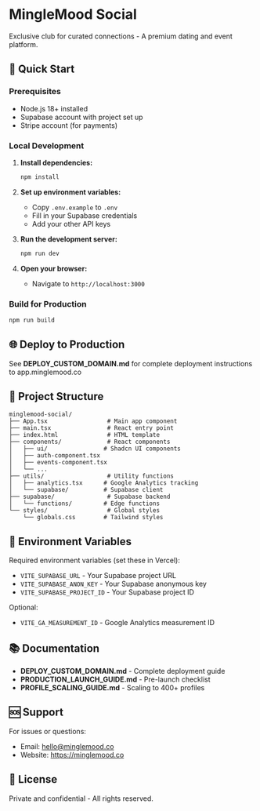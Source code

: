 # MingleMood Social

Exclusive club for curated connections - A premium dating and event platform.

## 🚀 Quick Start

### Prerequisites
- Node.js 18+ installed
- Supabase account with project set up
- Stripe account (for payments)

### Local Development

1. **Install dependencies:**
   ```bash
   npm install
   ```

2. **Set up environment variables:**
   - Copy `.env.example` to `.env`
   - Fill in your Supabase credentials
   - Add your other API keys

3. **Run the development server:**
   ```bash
   npm run dev
   ```

4. **Open your browser:**
   - Navigate to `http://localhost:3000`

### Build for Production

```bash
npm run build
```

## 🌐 Deploy to Production

See **DEPLOY_CUSTOM_DOMAIN.md** for complete deployment instructions to app.minglemood.co

## 📁 Project Structure

```
minglemood-social/
├── App.tsx                 # Main app component
├── main.tsx                # React entry point
├── index.html              # HTML template
├── components/             # React components
│   ├── ui/                # Shadcn UI components
│   ├── auth-component.tsx
│   ├── events-component.tsx
│   └── ...
├── utils/                  # Utility functions
│   ├── analytics.tsx      # Google Analytics tracking
│   └── supabase/          # Supabase client
├── supabase/               # Supabase backend
│   └── functions/         # Edge functions
└── styles/                 # Global styles
    └── globals.css        # Tailwind styles
```

## 🔧 Environment Variables

Required environment variables (set these in Vercel):

- `VITE_SUPABASE_URL` - Your Supabase project URL
- `VITE_SUPABASE_ANON_KEY` - Your Supabase anonymous key
- `VITE_SUPABASE_PROJECT_ID` - Your Supabase project ID

Optional:
- `VITE_GA_MEASUREMENT_ID` - Google Analytics measurement ID

## 📚 Documentation

- **DEPLOY_CUSTOM_DOMAIN.md** - Complete deployment guide
- **PRODUCTION_LAUNCH_GUIDE.md** - Pre-launch checklist
- **PROFILE_SCALING_GUIDE.md** - Scaling to 400+ profiles

## 🆘 Support

For issues or questions:
- Email: hello@minglemood.co
- Website: https://minglemood.co

## 📄 License

Private and confidential - All rights reserved.
